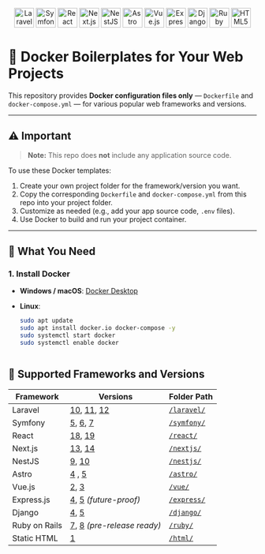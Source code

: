<p align="center">
    <img src="https://cdn.simpleicons.org/laravel/FF2D20" alt="Laravel" width="40" />
      <img src="https://cdn.simpleicons.org/symfony/FFFFFF" alt="Symfony" width="40" />
      <img src="https://cdn.simpleicons.org/react/61DAFB" alt="React" width="40" />
      <img src="https://cdn.simpleicons.org/nextdotjs/FFFFFF" alt="Next.js" width="40" />
      <img src="https://cdn.simpleicons.org/nestjs/E0234E" alt="NestJS" width="40" />
      <img src="https://cdn.simpleicons.org/astro/FF5D01" alt="Astro" width="40" />
      <img src="https://cdn.simpleicons.org/vuedotjs/4FC08D" alt="Vue.js" width="40" />
      <img src="https://cdn.simpleicons.org/express/FFFFFF" alt="Express.js" width="40" />
      <img src="https://cdn.simpleicons.org/django/092E20" alt="Django" width="40" />
      <img src="https://cdn.simpleicons.org/rubyonrails/CC0000" alt="Ruby on Rails" width="40" />
      <img src="https://cdn.simpleicons.org/html5/E34F26" alt="HTML5" width="40" />
</p>

# 🚀 Docker Boilerplates for Your Web Projects

This repository provides **Docker configuration files only** — `Dockerfile` and `docker-compose.yml` — for various popular web frameworks and versions.

---

## ⚠️ Important

> **Note:** This repo does **not** include any application source code.

To use these Docker templates:

1. Create your own project folder for the framework/version you want.
2. Copy the corresponding `Dockerfile` and `docker-compose.yml` from this repo into your project folder.
3. Customize as needed (e.g., add your app source code, `.env` files).
4. Use Docker to build and run your project container.

---

## 🐳 What You Need

### 1. Install Docker

- **Windows / macOS**: [Docker Desktop](https://www.docker.com/products/docker-desktop)
- **Linux**:

  ```bash
  sudo apt update
  sudo apt install docker.io docker-compose -y
  sudo systemctl start docker
  sudo systemctl enable docker



## 📂 Supported Frameworks and Versions

| Framework     |                  Versions                            |       Folder Path          |
|---------------|------------------------------------------------------|----------------------------|
| Laravel       | [10](laravel/10), [11](laravel/11), [12](laravel/12) | [`/laravel/`](laravel)     |
| Symfony       | [5](symfony/5), [6](symfony/6), [7](symfony/7)       | [`/symfony/`](symfony)     |
| React         | [18](react/18), [19](react/19)                       | [`/react/`](react)         |
| Next.js       | [13](nextjs/13), [14](nextjs/14)                     | [`/nextjs/`](nextjs)       |
| NestJS        | [9](nestjs/9), [10](nestjs/10)                       | [`/nestjs/`](nestjs)       |
| Astro         | [4](astro/4) , [5](astro/5)                          | [`/astro/`](astro)         |
| Vue.js        | [2](vue/2), [3](vue/3)                               | [`/vue/`](vue)             |
| Express.js    | [4](express/4), [5](express/5) *(future-proof)*      | [`/express/`](express)     |
| Django        | [4](django/4), [5](django/5)                         | [`/django/`](django)       |
| Ruby on Rails | [7](ruby/7), [8](ruby/8) *(pre-release ready)*       | [`/ruby/`](ruby)           |
| Static HTML   | [1](html)                                            | [`/html/`](html)           |




